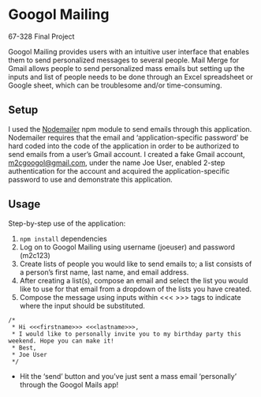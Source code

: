Googol Mailing
=============

67-328 Final Project

Googol Mailing provides users with an intuitive user interface that enables them to send personalized messages to several people. Mail Merge for Gmail allows people to send personalized mass emails but setting up the inputs and list of people needs to be done through an Excel spreadsheet or Google sheet, which can be troublesome and/or time-consuming. 

## Setup
I used the [Nodemailer](https://www.npmjs.com/package/nodemailer) npm module to send emails through this application. Nodemailer requires that the email and ‘application-specific password’ be hard coded into the code of the application in order to be authorized to send emails from a user’s Gmail account. I created a fake Gmail account, m2cgoogol@gmail.com, under the name Joe User, enabled 2-step authentication for the account and acquired the application-specific password to use and demonstrate this application. 

## Usage
Step-by-step use of the application:
1. `npm install` dependencies
2. Log on to Googol Mailing using username (joeuser) and password (m2c123)
3. Create lists of people you would like to send emails to; a list consists of a person’s first name, last name, and email address. 
4. After creating a list(s), compose an email and select the list you would like to use for that email from a dropdown of the lists you have created.
5. Compose the message using inputs within <<< >>> tags to indicate where the input should be substituted. 
```
/*
 * Hi <<<firstname>>> <<<lastname>>>,
 * I would like to personally invite you to my birthday party this weekend. Hope you can make it!
 * Best,
 * Joe User
 */
```
- Hit the ‘send’ button and you’ve just sent a mass email ‘personally’ through the Googol Mails app!

